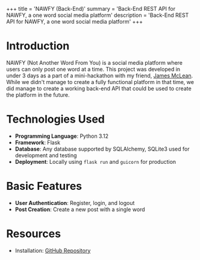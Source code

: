+++
title = 'NAWFY (Back-End)'
summary = 'Back-End REST API for NAWFY, a one word social media platform'
description = 'Back-End REST API for NAWFY, a one word social media platform'
+++

# Introduction

NAWFY (Not Another Word From You) is a social media platform where users can only post one word at a time. This project was developed in under 3 days as a part of a mini-hackathon with my friend, [James McLean](https://www.jmcl.xyz/). While we didn't manage to create a fully functional platform in that time, we did manage to create a working back-end API that could be used to create the platform in the future.

# Technologies Used

- **Programming Language**: Python 3.12
- **Framework**: Flask
- **Database**: Any database supported by SQLAlchemy, SQLite3 used for development and testing
- **Deployment**: Locally using `flask run` and `guicorn` for production

# Basic Features

- **User Authentication**: Register, login, and logout
- **Post Creation**: Create a new post with a single word
  
# Resources

- Installation: [GitHub Repository](https://github.com/kgdn/nawfy)